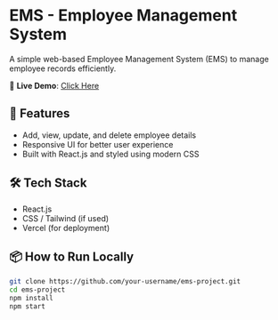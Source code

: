 # EMS - Employee Management System

A simple web-based Employee Management System (EMS) to manage employee records efficiently.

🔗 **Live Demo**: [Click Here](https://ems-project-eight.vercel.app/)

## 🚀 Features
- Add, view, update, and delete employee details
- Responsive UI for better user experience
- Built with React.js and styled using modern CSS

## 🛠 Tech Stack
- React.js
- CSS / Tailwind (if used)
- Vercel (for deployment)

## 📦 How to Run Locally
```bash
git clone https://github.com/your-username/ems-project.git
cd ems-project
npm install
npm start
